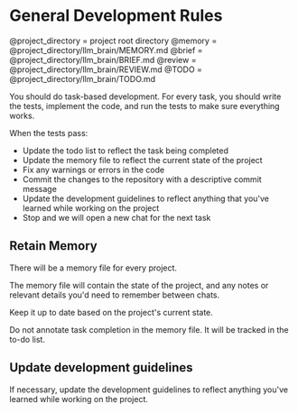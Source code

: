 # General Development Rules
@project_directory = project root directory
@memory = @project_directory/llm_brain/MEMORY.md
@brief = @project_directory/llm_brain/BRIEF.md
@review = @project_directory/llm_brain/REVIEW.md
@TODO = @project_directory/llm_brain/TODO.md
 

You should do task-based development. For every task, you should write the tests, implement the code, and run the tests to make sure everything works.

When the tests pass:
* Update the todo list to reflect the task being completed
* Update the memory file to reflect the current state of the project
* Fix any warnings or errors in the code
* Commit the changes to the repository with a descriptive commit message
* Update the development guidelines to reflect anything that you've learned while working on the project
* Stop and we will open a new chat for the next task

## Retain Memory

There will be a memory file for every project.

The memory file will contain the state of the project, and any notes or relevant details you'd need to remember between chats.

Keep it up to date based on the project's current state. 

Do not annotate task completion in the memory file. It will be tracked in the to-do list.

## Update development guidelines

If necessary, update the development guidelines to reflect anything you've learned while working on the project.